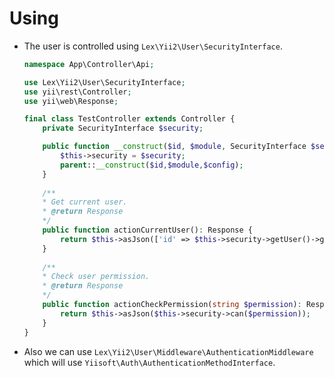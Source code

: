 # Using

* The user is controlled using `Lex\Yii2\User\SecurityInterface`.

    ```php
    namespace App\Controller\Api;
    
    use Lex\Yii2\User\SecurityInterface;
    use yii\rest\Controller;
    use yii\web\Response;
    
    final class TestController extends Controller {
        private SecurityInterface $security;
    
        public function __construct($id, $module, SecurityInterface $security, $config = []) {
            $this->security = $security;
            parent::__construct($id,$module,$config);
        }
        
        /**
        * Get current user.
        * @return Response
        */
        public function actionCurrentUser(): Response {
            return $this->asJson(['id' => $this->security->getUser()->getId(), 'isGuest'=> $this->security->isGuest()]);
        }
        
        /**
        * Check user permission.
        * @return Response
        */
        public function actionCheckPermission(string $permission): Response {
            return $this->asJson($this->security->can($permission));
        }
    }
    
    ```

* Also we can use `Lex\Yii2\User\Middleware\AuthenticationMiddleware` which will use
  `Yiisoft\Auth\AuthenticationMethodInterface`.